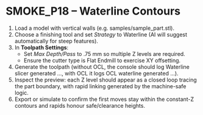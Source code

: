 ﻿# SMOKE_P18 – Waterline Contours

1. Load a model with vertical walls (e.g. samples/sample_part.stl).
2. Choose a finishing tool and set *Strategy* to Waterline (AI will suggest automatically for steep features).
3. In **Toolpath Settings**:
   - Set *Max Depth/Pass* to  .75 mm so multiple Z levels are required.
   - Ensure the cutter type is Flat Endmill to exercise XY offsetting.
4. Generate the toolpath (without OCL, the console should log Waterline slicer generated …, with OCL it logs OCL waterline generated …).
5. Inspect the preview: each Z level should appear as a closed loop tracing the part boundary, with rapid linking generated by the machine-safe logic.
6. Export or simulate to confirm the first moves stay within the constant-Z contours and rapids honour safe/clearance heights.
